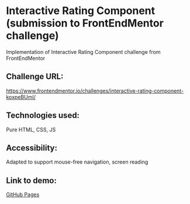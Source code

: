 # Interactive Rating Component (submission to FrontEndMentor challenge)

Implementation of Interactive Rating Component challenge from FrontEndMentor

## Challenge URL:

https://www.frontendmentor.io/challenges/interactive-rating-component-koxpeBUmI/

## Technologies used:

Pure HTML, CSS, JS

## Accessibility:
Adapted to support mouse-free navigation, screen reading

## Link to demo:

[GitHub Pages](https://osato28.github.io/FEM-interactive-rating-component/)
